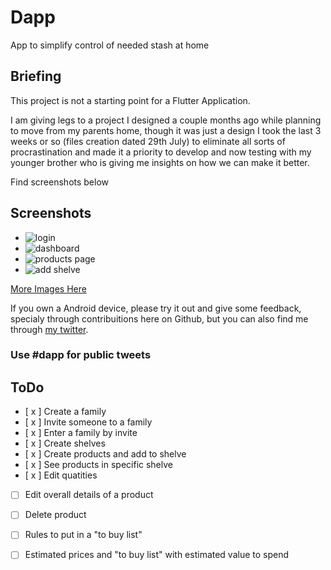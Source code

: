 # Dapp

App to simplify control of needed stash at home

## Briefing

This project is not a starting point for a Flutter Application.

I am giving legs to a project I designed a couple months ago while planning to 
move from my parents home, though it was just a design I took the last 3 weeks or so 
(files creation dated 29th July) to eliminate all sorts of procrastination and made it a priority 
to develop and now testing with my younger brother who is giving me insights on how we can make it better.

Find screenshots below

## Screenshots

- ![login](./screenshots/login_screen.PNG)
- ![dashboard](./screenshots/dashboard.PNG)
- ![products page](./screenshots/produts_screen.PNG)
- ![add shelve](./screenshots/add_shelve.PNG)

 [More Images Here](./screenshots/)

If you own a Android device, please try it out and give some feedback, specialy through contribuitions here on Github, but you can also find me through [my twitter](https://twitter.com/lsambo02).


### Use #dapp for public tweets

## ToDo
- [ x ] Create a family
- [ x ] Invite someone to a family
- [ x ] Enter a family by invite
- [ x ] Create shelves
- [ x ] Create products and add to shelve
- [ x ] See products in specific shelve
- [ x ] Edit quatities
- [  ] Edit overall details of a product
- [  ] Delete product
- [  ] Rules to put in a "to buy list"
- [  ] Estimated prices and "to buy list" with estimated value to spend





